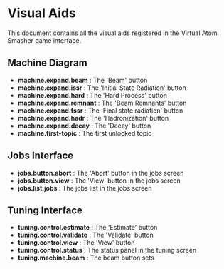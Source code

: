 
# Visual Aids

This document contains all the visual aids registered in the Virtual Atom Smasher game interface. 

## Machine Diagram

 * __machine.expand.beam__ : The 'Beam' button
 * __machine.expand.issr__ : The 'Initial State Radiation' button   
 * __machine.expand.hard__ : The 'Hard Process' button   
 * __machine.expand.remnant__ : The 'Beam Remnants' button
 * __machine.expand.fssr__ : The 'Final state radiation' button   
 * __machine.expand.hadr__ : The 'Hadronization' button   
 * __machine.expand.decay__ : The 'Decay' button  
 * __machine.first-topic__ : The first unlocked topic

## Jobs Interface

 * __jobs.button.abort__ : The 'Abort' button in the jobs screen
 * __jobs.button.view__ : The 'View' button in the jobs screen
 * __jobs.list.jobs__ : The jobs list in the jobs screen

## Tuning Interface

 * __tuning.control.estimate__ : The 'Estimate' button
 * __tuning.control.validate__ : The 'Validate' button
 * __tuning.control.view__ : The 'View' button
 * __tuning.control.status__ : The status panel in the tuning screen
 * __tuning.machine.beam__ : The beam button sets

## 

